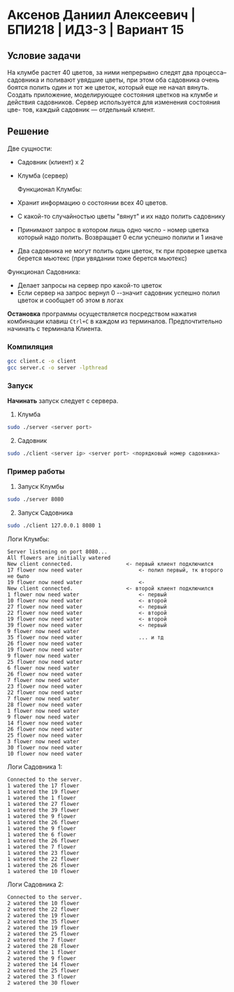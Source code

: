 # Аксенов Даниил Алексеевич | БПИ218 | ИДЗ-3 | Вариант 15
## Условие задачи
На клумбе растет 40 цветов, за ними непрерывно следят два процесса–садовника и поливают увядшие цветы, при этом оба садовника очень боятся полить один и тот же цветок, который еще не начал вянуть. Создать приложение, моделирующее состояния цветков на клумбе и действия садовников. Сервер используется для изменения состояния цве- тов, каждый садовник — отдельный клиент.

## Решение
Две сущности:
- Садовник (клиент) x 2
- Клумба (сервер)



  Функционал Клумбы:
-  Хранит информацию о состоянии всех 40 цветов.
-  С какой-то случайностью цветы "вянут" и их надо полить садовнику
-  Принимают запрос в котором лишь одно число - номер цветка который надо полить. Возвращает 0 если успешно полили и 1 иначе
-  Два садовника не могут полить один цветок, тк при проверке цветка берется мьютекс (при увядании тоже берется мьютекс)

  Функционал Садовника:
- Делает запросы на сервер про какой-то цветок
- Если сервер на запрос вернул 0 --значит садовник успешно полил цветок и сообщает об этом в логах

**Остановка** программы осуществляется посредством нажатия комбинации клавиш `Ctrl+C` в каждом из терминалов. Предпочтительно начинать с терминала Клиента.
### Компиляция
```sh
gcc client.c -o client
gcc server.c -o server -lpthread
```
### Запуск
**Начинать** запуск следует с сервера.
1. Клумба
```sh
sudo ./server <server port>
```

2. Садовник
```sh
sudo ./client <server ip> <server port> <порядковый номер садовника>
```
### Пример работы
1. Запуск Клумбы
```sh
sudo ./server 8080
```
2. Запуск Садовника
```sh
sudo ./client 127.0.0.1 8080 1
```

Логи Клумбы:
```
Server listening on port 8080...
All flowers are initially watered
New client connected.                 <- первый клиент подключился
17 flower now need water                  <- полил первый, тк второго не было
19 flower now need water                  <-
New client connected.                 <- второй клиент подключился
1 flower now need water                   <- первый
10 flower now need water                  <- второй
27 flower now need water                  <- первый
22 flower now need water                  <- второй
19 flower now need water                  <- второй
39 flower now need water                  <- первый
9 flower now need water
35 flower now need water                  ... и тд
26 flower now need water                 
19 flower now need water
9 flower now need water
25 flower now need water
6 flower now need water
26 flower now need water
7 flower now need water
23 flower now need water
22 flower now need water
7 flower now need water
28 flower now need water
1 flower now need water
9 flower now need water
14 flower now need water
26 flower now need water
25 flower now need water
3 flower now need water
30 flower now need water
10 flower now need water
```

Логи Садовника 1:
```
Connected to the server.
1 watered the 17 flower
1 watered the 19 flower
1 watered the 1 flower
1 watered the 27 flower
1 watered the 39 flower
1 watered the 9 flower
1 watered the 26 flower
1 watered the 9 flower
1 watered the 6 flower
1 watered the 26 flower
1 watered the 7 flower
1 watered the 23 flower
1 watered the 22 flower
1 watered the 26 flower
1 watered the 10 flower
```

Логи Садовника 2:
```
Connected to the server.
2 watered the 10 flower
2 watered the 22 flower
2 watered the 19 flower
2 watered the 35 flower
2 watered the 19 flower
2 watered the 25 flower
2 watered the 7 flower
2 watered the 28 flower
2 watered the 1 flower
2 watered the 9 flower
2 watered the 14 flower
2 watered the 25 flower
2 watered the 3 flower
2 watered the 30 flower
```